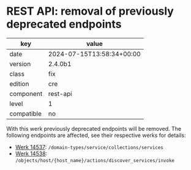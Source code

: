 [//]: # (werk v2)
# REST API: removal of previously deprecated endpoints

key        | value
---------- | ---
date       | 2024-07-15T13:58:34+00:00
version    | 2.4.0b1
class      | fix
edition    | cre
component  | rest-api
level      | 1
compatible | no

With this werk previously deprecated endpoints will be removed.
The following endpoints are affected, see their respective werks for details:
* [Werk 14537](https://checkmk.com/werk/14537): `/domain-types/service/collections/services`
* [Werk 14538](https://checkmk.com/werk/14538): `/objects/host/{host_name}/actions/discover_services/invoke`
